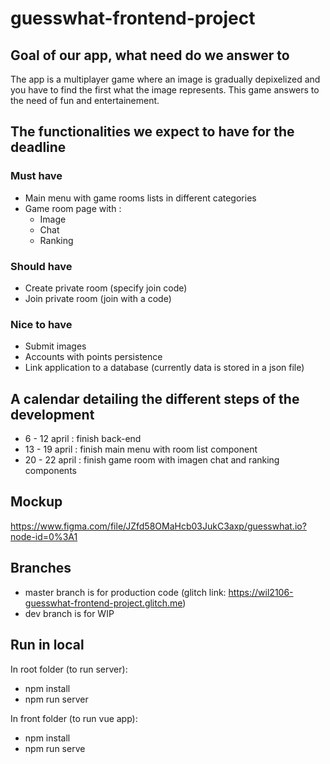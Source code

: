 # guesswhat-frontend-project

## Goal of our app, what need do we answer to
The app is a multiplayer game where an image is gradually depixelized 
and you have to find the first what the image represents. 
This game answers to the need of fun and entertainement.

## The functionalities we expect to have for the deadline 
### Must have
* Main menu with game rooms lists in different categories
* Game room page with :
  * Image
  * Chat 
  * Ranking
### Should have
* Create private room (specify join code)
* Join private room (join with a code)
### Nice to have
* Submit images
* Accounts with points persistence
* Link application to a database (currently data is stored in a json file)

## A calendar detailing the different steps of the development
* 6 - 12 april : finish back-end
* 13 - 19 april : finish main menu with room list component
* 20 - 22 april : finish game room with imagen chat and ranking components

## Mockup
https://www.figma.com/file/JZfd58OMaHcb03JukC3axp/guesswhat.io?node-id=0%3A1

## Branches
* master branch is for production code (glitch link: https://wil2106-guesswhat-frontend-project.glitch.me)
* dev branch is for WIP

## Run in local
In root folder (to run server):
* npm install
* npm run server

In front folder (to run vue app):
* npm install
* npm run serve
